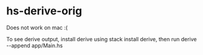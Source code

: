 # hs-derive-orig

Does not work on mac :(

To see derive output, install derive using stack install derive, then  run derive --append app/Main.hs

